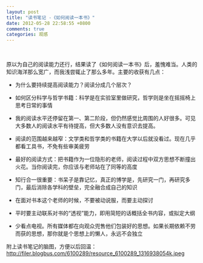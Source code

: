 ```yaml
---
layout: post
title: "读书笔记 -《如何阅读一本书》"
date: 2012-05-28 22:58:55 +0800
comments: true
categories: 观感
---
```

<p></p><p></p><p></p><p><a href="http://book.douban.com/subject/1013208/" target="_blank"><br><img id="0D9CB6B4AF16E288748E47F80707FB19"></a></p><p> </p><p> </p><p>原以为自己的阅读能力还行，结果读了《如何阅读一本书》后，羞愧难当。人类的知识海洋那么宽广，而我浅尝辄止了那么多年。主要的收获有几点：</p><ul><li><p>为什么要持续提高阅读能力？阅读分成几个层次？</p></li><li><p>如何区分科学与哲学书籍：科学是在实验室里做研究，哲学则是坐在摇摇椅上思考日常的事情</p></li><li><p>我的阅读水平还停留在第一、第二阶段，但仍然感觉比周围的人好很多。可见大多数人的阅读水平有待提高，但大多数人没有意识去提高。</p></li><li><p>阅读的范围越来越窄：文学类和哲学类的书籍在大学以后就没看过。现在几乎都看工具书，不免有些审美疲劳</p></li><li><p>最好的阅读方式：把书籍作为一位隐形的老师，阅读过程中双方思想不断撞出火花。当你阅读完，你应该与老师站在了同等的高度</p></li><li><p>知行合一很重要：书呆子是靠记忆，真正的博学是，先研究一门，再研究多门，最后消除各学科的壁垒，完全融合成自己的知识</p></li><li><p>在面对书本这个老师的时候，不要被动说服，而要主动探讨</p></li><li><p>平时要主动联系对书的“透视”能力，即用简短的话概括全书内容，或拟定大纲</p></li><li><p>少看点电视。所有媒体都在向观众兜售他们包装好的思想。如果长期依赖不劳而获的思想，那你就是个思想上的懒人，永远不会独立</p></li></ul><p>附上读书笔记的脑图，方便以后回温：<a href="http://filer.blogbus.com/6100289/resource_6100289_1316938054k.jpeg" target="_blank">http://filer.blogbus.com/6100289/resource_6100289_1316938054k.jpeg</a></p><p></p><p></p><p></p>
